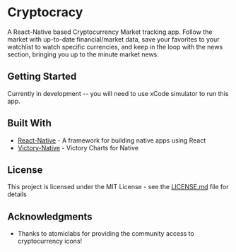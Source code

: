 # Cryptocracy

A React-Native based Cryptocurrency Market tracking app. Follow the market with up-to-date financial/market data, save your favorites to your watchlist to watch specific currencies, and keep in the loop with the news section, bringing you up to the minute market news.

## Getting Started

Currently in development -- you will need to use xCode simulator to run this app.

## Built With

* [React-Native](https://facebook.github.io/react-native/) - A framework for building native apps using React
* [Victory-Native](https://github.com/FormidableLabs/victory-native) - Victory Charts for Native

## License

This project is licensed under the MIT License - see the [LICENSE.md](LICENSE.md) file for details

## Acknowledgments

* Thanks to atomiclabs for providing the community access to cryptocurrency icons!


